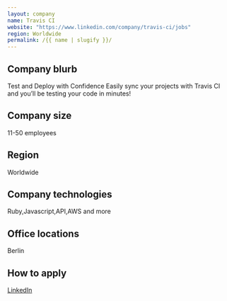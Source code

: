 ```yaml
---
layout: company
name: Travis CI
website: "https://www.linkedin.com/company/travis-ci/jobs"
region: Worldwide
permalink: /{{ name | slugify }}/
---
```


## Company blurb

Test and Deploy with Confidence
Easily sync your projects with Travis CI and you’ll be testing your code in minutes!

## Company size

11-50 employees 

## Region
Worldwide

## Company technologies

Ruby,Javascript,API,AWS and more

## Office locations

Berlin

## How to apply

[LinkedIn](https://www.linkedin.com/company/travis-ci/jobs/)